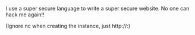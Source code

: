 I use a super secure language to write a super secure website. No one can hack me again!!

(Ignore nc when creating the instance, just http://<host>:<port>)
